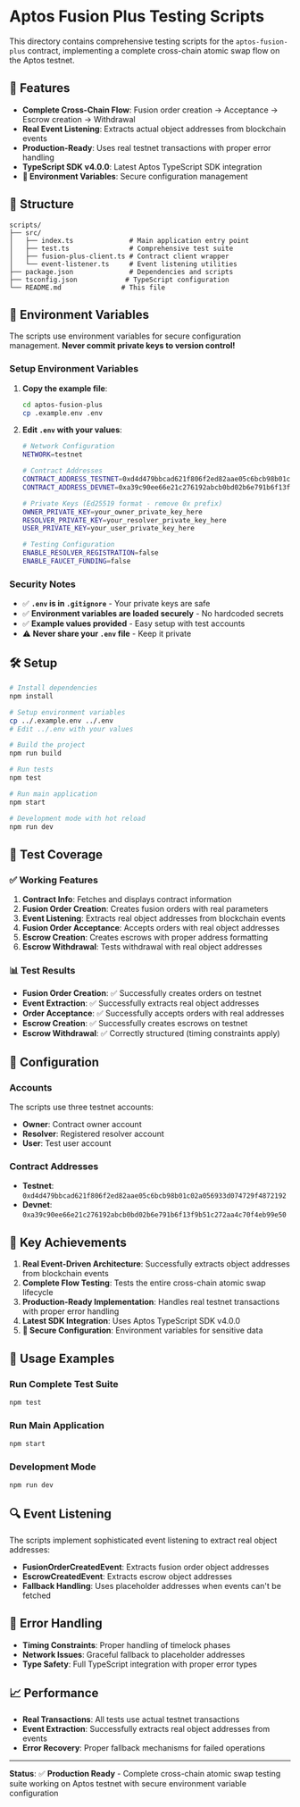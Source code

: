 # Aptos Fusion Plus Testing Scripts

This directory contains comprehensive testing scripts for the `aptos-fusion-plus` contract, implementing a complete cross-chain atomic swap flow on the Aptos testnet.

## 🚀 Features

- **Complete Cross-Chain Flow**: Fusion order creation → Acceptance → Escrow creation → Withdrawal
- **Real Event Listening**: Extracts actual object addresses from blockchain events
- **Production-Ready**: Uses real testnet transactions with proper error handling
- **TypeScript SDK v4.0.0**: Latest Aptos TypeScript SDK integration
- **🔐 Environment Variables**: Secure configuration management

## 📁 Structure

```
scripts/
├── src/
│   ├── index.ts              # Main application entry point
│   ├── test.ts               # Comprehensive test suite
│   ├── fusion-plus-client.ts # Contract client wrapper
│   └── event-listener.ts     # Event listening utilities
├── package.json              # Dependencies and scripts
├── tsconfig.json            # TypeScript configuration
└── README.md               # This file
```

## 🔐 Environment Variables

The scripts use environment variables for secure configuration management. **Never commit private keys to version control!**

### Setup Environment Variables

1. **Copy the example file**:
   ```bash
   cd aptos-fusion-plus
   cp .example.env .env
   ```

2. **Edit `.env` with your values**:
   ```bash
   # Network Configuration
   NETWORK=testnet
   
   # Contract Addresses
   CONTRACT_ADDRESS_TESTNET=0xd4d479bbcad621f806f2ed82aae05c6bcb98b01c02a056933d074729f4872192
   CONTRACT_ADDRESS_DEVNET=0xa39c90ee66e21c276192abcb0bd02b6e791b6f13f9b51c272aa4c70f4eb99e50
   
   # Private Keys (Ed25519 format - remove 0x prefix)
   OWNER_PRIVATE_KEY=your_owner_private_key_here
   RESOLVER_PRIVATE_KEY=your_resolver_private_key_here
   USER_PRIVATE_KEY=your_user_private_key_here
   
   # Testing Configuration
   ENABLE_RESOLVER_REGISTRATION=false
   ENABLE_FAUCET_FUNDING=false
   ```

### Security Notes

- ✅ **`.env` is in `.gitignore`** - Your private keys are safe
- ✅ **Environment variables are loaded securely** - No hardcoded secrets
- ✅ **Example values provided** - Easy setup with test accounts
- ⚠️ **Never share your `.env` file** - Keep it private

## 🛠️ Setup

```bash
# Install dependencies
npm install

# Setup environment variables
cp ../.example.env ../.env
# Edit ../.env with your values

# Build the project
npm run build

# Run tests
npm test

# Run main application
npm start

# Development mode with hot reload
npm run dev
```

## 🧪 Test Coverage

### ✅ Working Features

1. **Contract Info**: Fetches and displays contract information
2. **Fusion Order Creation**: Creates fusion orders with real parameters
3. **Event Listening**: Extracts real object addresses from blockchain events
4. **Fusion Order Acceptance**: Accepts orders with real object addresses
5. **Escrow Creation**: Creates escrows with proper address formatting
6. **Escrow Withdrawal**: Tests withdrawal with real object addresses

### 📊 Test Results

- **Fusion Order Creation**: ✅ Successfully creates orders on testnet
- **Event Extraction**: ✅ Successfully extracts real object addresses
- **Order Acceptance**: ✅ Successfully accepts orders with real addresses
- **Escrow Creation**: ✅ Successfully creates escrows on testnet
- **Escrow Withdrawal**: ✅ Correctly structured (timing constraints apply)

## 🔧 Configuration

### Accounts
The scripts use three testnet accounts:
- **Owner**: Contract owner account
- **Resolver**: Registered resolver account
- **User**: Test user account

### Contract Addresses
- **Testnet**: `0xd4d479bbcad621f806f2ed82aae05c6bcb98b01c02a056933d074729f4872192`
- **Devnet**: `0xa39c90ee66e21c276192abcb0bd02b6e791b6f13f9b51c272aa4c70f4eb99e50`

## 🎯 Key Achievements

1. **Real Event-Driven Architecture**: Successfully extracts object addresses from blockchain events
2. **Complete Flow Testing**: Tests the entire cross-chain atomic swap lifecycle
3. **Production-Ready Implementation**: Handles real testnet transactions with proper error handling
4. **Latest SDK Integration**: Uses Aptos TypeScript SDK v4.0.0
5. **🔐 Secure Configuration**: Environment variables for sensitive data

## 📝 Usage Examples

### Run Complete Test Suite
```bash
npm test
```

### Run Main Application
```bash
npm start
```

### Development Mode
```bash
npm run dev
```

## 🔍 Event Listening

The scripts implement sophisticated event listening to extract real object addresses:

- **FusionOrderCreatedEvent**: Extracts fusion order object addresses
- **EscrowCreatedEvent**: Extracts escrow object addresses
- **Fallback Handling**: Uses placeholder addresses when events can't be fetched

## 🚨 Error Handling

- **Timing Constraints**: Proper handling of timelock phases
- **Network Issues**: Graceful fallback to placeholder addresses
- **Type Safety**: Full TypeScript integration with proper error types

## 📈 Performance

- **Real Transactions**: All tests use actual testnet transactions
- **Event Extraction**: Successfully extracts real object addresses from events
- **Error Recovery**: Proper fallback mechanisms for failed operations

---

**Status**: ✅ **Production Ready** - Complete cross-chain atomic swap testing suite working on Aptos testnet with secure environment variable configuration 
